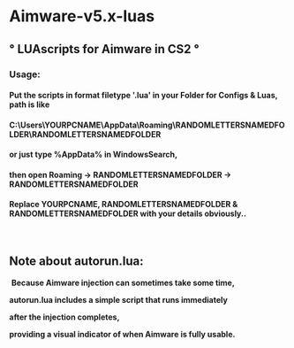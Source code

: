 
# Aimware-v5.x-luas 

                                  
## ° **LUAscripts for Aimware in CS2** °
### Usage: 
#### Put the scripts in format filetype '.lua' in your Folder for Configs & Luas, path is like
#### C:\Users\YOURPCNAME\AppData\Roaming\RANDOMLETTERSNAMEDFOLDER\RANDOMLETTERSNAMEDFOLDER
#### or just type %AppData% in WindowsSearch, 
#### then open Roaming -> RANDOMLETTERSNAMEDFOLDER -> RANDOMLETTERSNAMEDFOLDER
#### Replace YOURPCNAME, RANDOMLETTERSNAMEDFOLDER & RANDOMLETTERSNAMEDFOLDER with your details obviously..
‎ 
## Note about autorun.lua: 
‎ 
**Because Aimware injection can sometimes take some time,**

**autorun.lua includes a simple script that runs immediately**

**after the injection completes,**

**providing a visual indicator of when Aimware is fully usable.**
